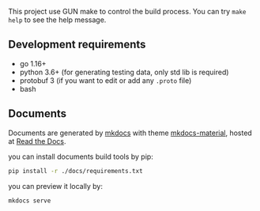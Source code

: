 This project use GUN make to control the build process.
You can try `make help` to see the help message.

## Development requirements

- go 1.16+
- python 3.6+ (for generating testing data, only std lib is required)
- protobuf 3 (if you want to edit or add any `.proto` file)
- bash

## Documents

Documents are generated by [mkdocs](https://www.mkdocs.org/) with theme [mkdocs-material](https://github.com/squidfunk/mkdocs-material), hosted at [Read the Docs](https://sci-hub-p2p.readthedocs.io/en/latest/).

you can install documents build tools by pip:

```bash
pip install -r ./docs/requirements.txt
```

you can preview it locally by:

```bash
mkdocs serve
```
